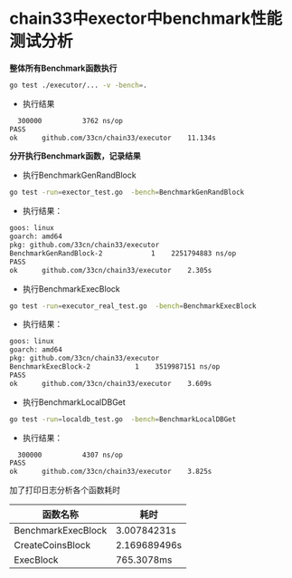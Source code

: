 # chain33中exector中benchmark性能测试分析

**整体所有Benchmark函数执行**

```bash
go test ./executor/... -v -bench=.
```
* 执行结果

```bash
  300000	      3762 ns/op
PASS
ok  	github.com/33cn/chain33/executor	11.134s

```

**分开执行Benchmark函数，记录结果**

* 执行BenchmarkGenRandBlock
```bash
go test -run=exector_test.go  -bench=BenchmarkGenRandBlock

```
* 执行结果：
```bash
goos: linux
goarch: amd64
pkg: github.com/33cn/chain33/executor
BenchmarkGenRandBlock-2   	       1	2251794883 ns/op
PASS
ok  	github.com/33cn/chain33/executor	2.305s

```
* 执行BenchmarkExecBlock
```bash
go test -run=executor_real_test.go  -bench=BenchmarkExecBlock
```

* 执行结果：
```bash
goos: linux
goarch: amd64
pkg: github.com/33cn/chain33/executor
BenchmarkExecBlock-2   	       1	3519987151 ns/op
PASS
ok  	github.com/33cn/chain33/executor	3.609s

```
* 执行BenchmarkLocalDBGet
```bash
go test -run=localdb_test.go  -bench=BenchmarkLocalDBGet
```

* 执行结果：
```bash
  300000	      4307 ns/op
PASS
ok  	github.com/33cn/chain33/executor	3.825s
```


加了打印日志分析各个函数耗时

函数名称|耗时
-------|------
BenchmarkExecBlock|3.00784231s
CreateCoinsBlock|2.169689496s
ExecBlock|765.3078ms

